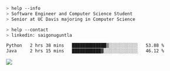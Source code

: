 ```bash
> help --info
> Software Engineer and Computer Science Student
> Senior at UC Davis majoring in Computer Science
```

```bash
> help --contact
> linkedin: saigonuguntla
```

<!--START_SECTION:waka-->

```txt
Python   2 hrs 38 mins   █████████████▒░░░░░░░░░░░   53.88 %
Java     2 hrs 15 mins   ███████████▓░░░░░░░░░░░░░   46.12 %
```

<!--END_SECTION:waka-->

![](https://komarev.com/ghpvc/?username=saigonu&color=6A8AFF)
